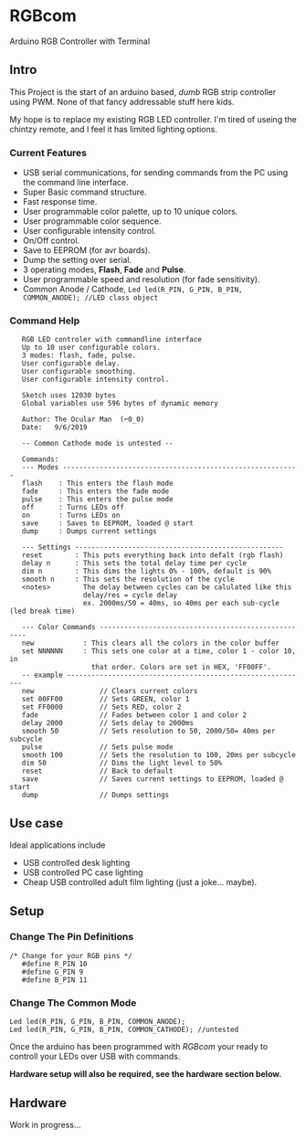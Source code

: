 # RGBcom
 Arduino RGB Controller with Terminal

## Intro
 This Project is the start of an arduino based, *dumb* RGB strip controller using PWM.
 None of that fancy addressable stuff here kids.
 
 My hope is to replace my existing RGB LED controller. I'm tired of useing the chintzy remote,
 and I feel it has limited lighting options.
 
### Current Features 
 - USB serial communications, for sending commands from the PC using the command line interface.
 - Super Basic command structure.
 - Fast response time.
 - User programmable color palette, up to 10 unique colors.
 - User programmable color sequence.
 - User configurable intensity control.
 - On/Off control.
 - Save to EEPROM (for avr boards).
 - Dump the setting over serial.
 - 3 operating modes, **Flash**, **Fade** and **Pulse**.
 - User programmable speed and resolution (for fade sensitivity).
 - Common Anode / Cathode, ```Led led(R_PIN, G_PIN, B_PIN, COMMON_ANODE); //LED class object```
 
### Command Help
```
   RGB LED controler with commandline interface
   Up to 10 user configurable colors.
   3 modes: flash, fade, pulse.
   User configurable delay.
   User configurable smoothing.
   User configurable intensity control.

   Sketch uses 12030 bytes
   Global variables use 596 bytes of dynamic memory

   Author: The Ocular Man  (⌐0_0)
   Date:   9/6/2019

   -- Common Cathode mode is untested --

   Commands:
   --- Modes ----------------------------------------------------------
   flash    : This enters the flash mode
   fade     : This enters the fade mode
   pulse    : This enters the pulse mode
   off      : Turns LEDs off
   on       : Turns LEDs on
   save     : Saves to EEPROM, loaded @ start
   dump     : Dumps current settings

   --- Settings ---------------------------------------------------
   reset        : This puts everything back into defalt (rgb flash)
   delay n      : This sets the total delay time per cycle
   dim n        : This dims the lights 0% - 100%, default is 90%
   smooth n     : This sets the resolution of the cycle
   <notes>        The delay between cycles can be calulated like this
                  delay/res = cycle delay
                  ex. 2000ms/50 = 40ms, so 40ms per each sub-cycle (led break time)

   --- Color Commands ----------------------------------------------------
   new            : This clears all the colors in the color buffer
   set NNNNNN     : This sets one color at a time, color 1 - color 10, in
                    that order. Colors are set in HEX, 'FF00FF'.
   -- example -----------------------------------------------------------
   new                // Clears current colors
   set 00FF00         // Sets GREEN, color 1
   set FF0000         // Sets RED, color 2
   fade               // Fades between color 1 and color 2
   delay 2000         // Sets delay to 2000ms
   smooth 50          // Sets resolution to 50, 2000/50= 40ms per subcycle
   pulse              // Sets pulse mode
   smooth 100         // Sets the resolution to 100, 20ms per subcycle
   dim 50             // Dims the light level to 50%
   reset              // Back to default
   save               // Saves current settings to EEPROM, loaded @ start
   dump               // Dumps settings

```

## Use case
 Ideal applications include
 
 - USB controlled desk lighting
 - USB controlled PC case lighting
 - Cheap USB controlled adult film lighting (just a joke... maybe).

## Setup
 ### Change The Pin Definitions
 ```
 /* Change for your RGB pins */
    #define R_PIN 10
    #define G_PIN 9
    #define B_PIN 11
 ```
 ### Change The Common Mode
 ```
 Led led(R_PIN, G_PIN, B_PIN, COMMON_ANODE);
 Led led(R_PIN, G_PIN, B_PIN, COMMON_CATHODE); //untested
 ```

 Once the arduino has been programmed with *RGBcom* your ready to controll your LEDs over USB with commands.
 
 **Hardware setup will also be required, see the hardware section below.**


## Hardware
 Work in progress...
 
